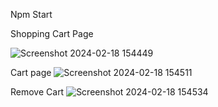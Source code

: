 Npm Start

Shopping Cart Page

![Screenshot 2024-02-18 154449](https://github.com/Amitbhivsane/Shopping-Cart-React-Redux-ToolKit/assets/108190320/8921f6a2-b3ff-4835-a1ca-099a90bb33f0)

Cart page
![Screenshot 2024-02-18 154511](https://github.com/Amitbhivsane/Shopping-Cart-React-Redux-ToolKit/assets/108190320/b7f19794-c274-4ef9-943c-5e3b80e4cddf)

Remove Cart
![Screenshot 2024-02-18 154534](https://github.com/Amitbhivsane/Shopping-Cart-React-Redux-ToolKit/assets/108190320/bc4de6cc-1113-4ea5-a095-7c959905cf92)
